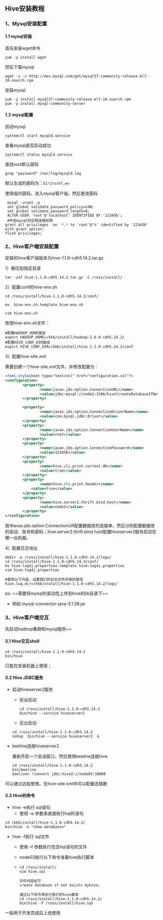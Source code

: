 ## Hive安装教程





### 1、Mysql安装配置



#### 1.1 mysql安装

首先安装wget命令

```shell
yum -y install wget
```

然后下载mysql

```
wget -i -c http://dev.mysql.com/get/mysql57-community-release-el7-10.noarch.rpm
```

安装mysql

```
yum -y install mysql57-community-release-el7-10.noarch.rpm
yum -y install mysql-community-server
```

#### 1.2 mysql配置

启动mysql

```
systemctl start mysqld.service
```

查看mysql是否启动成功

```
systemctl status mysqld.service
```

查找root默认密码

```
grep "password" /var/log/mysqld.log
```

默认生成的密码为：`E1!Irss%T,ev`

使用临时密码，进入mysql客户端，然后更改密码

```shell
 mysql -uroot -p
 set global validate_password_policy=LOW;
 set global validate_password_length=6;
 ALTER USER 'root'@'localhost' IDENTIFIED BY '123456';
 #开启mysql的远程连接权限
grant all privileges  on  *.* to 'root'@'%' identified by '123456' with grant option;
flush privileges;

```

### 2、Hive客户端安装配置

安装的hive客户端版本为hive-1.1.0-cdh5.14.2.tar.gz

1）解压到指定目录

```
tar -zxf hive-1.1.0-cdh5.14.2.tar.gz -C /ross/install/
```

2）配置conf的hive-env.sh

```
cd /ross/install/hive-1.1.0-cdh5.14.2/conf/

mv  hive-env.sh.template hive-env.sh

vim hive-env.sh
```

修改hive-env.sh文件：

```
#配置HADOOP_HOME路径
export HADOOP_HOME=/kkb/install/hadoop-2.6.0-cdh5.14.2/
#配置HIVE_CONF_DIR路径
export HIVE_CONF_DIR=/kkb/install/hive-1.1.0-cdh5.14.2/conf
```

3）配置hive-site.xml

需要创建一个hive-site.xml文件，并修改配置为：

```xml
<?xml-stylesheet type="text/xsl" href="configuration.xsl"?>
<configuration>
        <property>
                <name>javax.jdo.option.ConnectionURL</name>
                <value>jdbc:mysql://node1:3306/hive?createDatabaseIfNotExist=true&amp;characterEncoding=latin1&amp;useSSL=false</value>
        </property>

        <property>
                <name>javax.jdo.option.ConnectionDriverName</name>
                <value>com.mysql.jdbc.Driver</value>
        </property>
        <property>
                <name>javax.jdo.option.ConnectionUserName</name>
                <value>root</value>
        </property>
        <property>
                <name>javax.jdo.option.ConnectionPassword</name>
                <value>123456</value>
        </property>
        <property>
                <name>hive.cli.print.current.db</name>
                <value>true</value>
        </property>
        <property>
                <name>hive.cli.print.header</name>
            <value>true</value>
        </property>
        <property>
                <name>hive.server2.thrift.bind.host</name>
                <value>node1</value> 
        </property>
</configuration>
```

其中avax.jdo.option.ConnectionUR配置数据库的连接串，然后分别配置数据库的驱动、账号和密码；hive.server2.thrift.bind.host配置hiveserver2服务启动在哪一台机器。

4）配置日志地址

```
mkdir -p /ross/install/hive-1.1.0-cdh5.14.2/logs/
cd /ross/install/hive-1.1.0-cdh5.14.2/conf/
mv hive-log4j.properties.template hive-log4j.properties
vim hive-log4j.properties

#更改以下内容，设置我们的日志文件存放的路径
hive.log.dir=/kkb/install/hive-1.1.0-cdh5.14.2/logs/
```

ps: ==需要将mysql的驱动包上传到hive的lib目录下==

* 例如 mysql-connector-java-5.1.38.jar

### 3、Hive客户端交互

先启动hadoop集群和mysql服务==

#### 3.1 Hive交互shell

```
cd /ross/install/hive-1.1.0-cdh5.14.2
bin/hive
```

只能在安装机器上使用；

#### 3.2 Hive JDBC服务

* 启动hiveserver2服务

  * 前台启动

    ~~~shell
    cd /ross/install/hive-1.1.0-cdh5.14.2
    bin/hive --service hiveserver2
    ~~~

  * 后台启动

  ~~~shell
  cd /ross/install/hive-1.1.0-cdh5.14.2
  nohup  bin/hive --service hiveserver2  &
  ~~~

* beeline连接hiveserver2

  重新开启一个会话窗口，然后使用beeline连接hive

  ~~~shell
  cd /ross/install/hive-1.1.0-cdh5.14.2
  bin/beeline
  beeline> !connect jdbc:hive2://node03:10000
  ~~~

可以通过远程使用。在hive-site.xml中可以配置连接数

#### 3.3 Hive的命令

* hive  -e执行 sql语句
  * 使用 –e  参数来直接执行hql的语句

~~~
cd /kkb/install/hive-1.1.0-cdh5.14.2/
bin/hive -e "show databases"
~~~

* hive  -f执行 sql文件

  * 使用 –f  参数执行包含hql语句的文件

  * node03执行以下命令准备hive执行脚本

  * ```
    cd /ross/install/
    vim hive.sql
    
    文件内容如下
    create database if not exists myhive;
    
    通过以下命令来执行我们的hive脚本
    cd /ross/install/hive-1.1.0-cdh5.14.2/
    bin/hive -f /ross/install/hive.sql 
    ```

一般用于开发完成后上线使用

